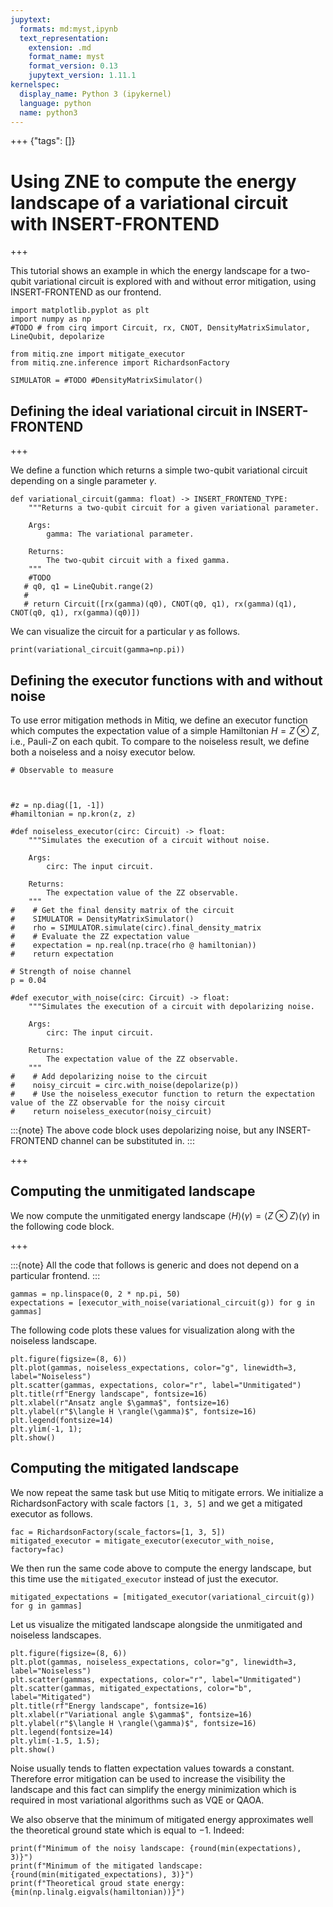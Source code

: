 ```yaml
---
jupytext:
  formats: md:myst,ipynb
  text_representation:
    extension: .md
    format_name: myst
    format_version: 0.13
    jupytext_version: 1.11.1
kernelspec:
  display_name: Python 3 (ipykernel)
  language: python
  name: python3
---
```


+++ {"tags": []}

# Using ZNE to compute the energy landscape of a variational circuit with INSERT-FRONTEND

+++

This tutorial shows an example in which the energy landscape for a two-qubit variational circuit is explored with and without error mitigation, using INSERT-FRONTEND as our frontend.

```{code-cell} ipython3
import matplotlib.pyplot as plt
import numpy as np
#TODO # from cirq import Circuit, rx, CNOT, DensityMatrixSimulator, LineQubit, depolarize

from mitiq.zne import mitigate_executor
from mitiq.zne.inference import RichardsonFactory

SIMULATOR = #TODO #DensityMatrixSimulator()
```

## Defining the ideal variational circuit in INSERT-FRONTEND 

+++

We define a function which returns a simple two-qubit variational circuit depending on a single parameter  $\gamma$.

```{code-cell} ipython3
def variational_circuit(gamma: float) -> INSERT_FRONTEND_TYPE:
    """Returns a two-qubit circuit for a given variational parameter.

    Args:
        gamma: The variational parameter.

    Returns:
        The two-qubit circuit with a fixed gamma.
    """
    #TODO
   # q0, q1 = LineQubit.range(2)
   #     
   # return Circuit([rx(gamma)(q0), CNOT(q0, q1), rx(gamma)(q1), CNOT(q0, q1), rx(gamma)(q0)])
```

We can visualize the circuit for a particular $\gamma$ as follows.

```{code-cell} ipython3
print(variational_circuit(gamma=np.pi))
```

## Defining the executor functions with and without noise
To use error mitigation methods in Mitiq, we define an executor function which computes the expectation value of a simple Hamiltonian $H=Z \otimes Z$, i.e., Pauli-$Z$ on each qubit. To compare to the noiseless result, we define both a noiseless and a noisy executor below.

```{code-cell} ipython3
# Observable to measure



#z = np.diag([1, -1])
#hamiltonian = np.kron(z, z)

#def noiseless_executor(circ: Circuit) -> float:
    """Simulates the execution of a circuit without noise.

    Args:
        circ: The input circuit.

    Returns:
        The expectation value of the ZZ observable.
    """
#    # Get the final density matrix of the circuit
#    SIMULATOR = DensityMatrixSimulator()
#    rho = SIMULATOR.simulate(circ).final_density_matrix
#    # Evaluate the ZZ expectation value
#    expectation = np.real(np.trace(rho @ hamiltonian))
#    return expectation

# Strength of noise channel
p = 0.04

#def executor_with_noise(circ: Circuit) -> float:
    """Simulates the execution of a circuit with depolarizing noise.

    Args:
        circ: The input circuit.

    Returns:
        The expectation value of the ZZ observable.
    """
#    # Add depolarizing noise to the circuit
#    noisy_circuit = circ.with_noise(depolarize(p))
#    # Use the noiseless_executor function to return the expectation value of the ZZ observable for the noisy circuit
#    return noiseless_executor(noisy_circuit)
```

:::{note}
The above code block uses depolarizing noise, but any INSERT-FRONTEND channel can be substituted in.
:::

+++

## Computing the unmitigated landscape
We now compute the unmitigated energy landscape $\langle H \rangle(\gamma) =\langle Z \otimes Z \rangle(\gamma)$
in the following code block.

+++

:::{note}
All the code that follows is generic and does not depend on a particular frontend.
:::

```{code-cell} ipython3
gammas = np.linspace(0, 2 * np.pi, 50)
expectations = [executor_with_noise(variational_circuit(g)) for g in gammas]
```

The following code plots these values for visualization along with the noiseless landscape.

```{code-cell} ipython3
plt.figure(figsize=(8, 6))
plt.plot(gammas, noiseless_expectations, color="g", linewidth=3, label="Noiseless")
plt.scatter(gammas, expectations, color="r", label="Unmitigated")
plt.title(rf"Energy landscape", fontsize=16)
plt.xlabel(r"Ansatz angle $\gamma$", fontsize=16)
plt.ylabel(r"$\langle H \rangle(\gamma)$", fontsize=16)
plt.legend(fontsize=14)
plt.ylim(-1, 1);
plt.show()
```

## Computing the mitigated landscape
We now repeat the same task but use Mitiq to mitigate errors.
We initialize a RichardsonFactory with scale factors `[1, 3, 5]` and we get a mitigated executor as follows.

```{code-cell} ipython3
fac = RichardsonFactory(scale_factors=[1, 3, 5])
mitigated_executor = mitigate_executor(executor_with_noise, factory=fac)
```

We then run the same code above to compute the energy landscape, but this time use the ``mitigated_executor`` instead of just the executor.

```{code-cell} ipython3
mitigated_expectations = [mitigated_executor(variational_circuit(g)) for g in gammas]
```

Let us visualize the mitigated landscape alongside the unmitigated and noiseless landscapes.

```{code-cell} ipython3
plt.figure(figsize=(8, 6))
plt.plot(gammas, noiseless_expectations, color="g", linewidth=3, label="Noiseless")
plt.scatter(gammas, expectations, color="r", label="Unmitigated")
plt.scatter(gammas, mitigated_expectations, color="b", label="Mitigated")
plt.title(rf"Energy landscape", fontsize=16)
plt.xlabel(r"Variational angle $\gamma$", fontsize=16)
plt.ylabel(r"$\langle H \rangle(\gamma)$", fontsize=16)
plt.legend(fontsize=14)
plt.ylim(-1.5, 1.5);
plt.show()
```

Noise usually tends to flatten expectation values towards a constant. Therefore error mitigation 
can be used to increase the visibility the landscape and this fact can simplify the energy minimization 
which is required in most variational algorithms such as VQE or QAOA.

We also observe that the minimum of mitigated energy approximates well the theoretical ground state which is equal to $-1$. Indeed:

```{code-cell} ipython3
print(f"Minimum of the noisy landscape: {round(min(expectations), 3)}")
print(f"Minimum of the mitigated landscape: {round(min(mitigated_expectations), 3)}")
print(f"Theoretical groud state energy: {min(np.linalg.eigvals(hamiltonian))}")
```
